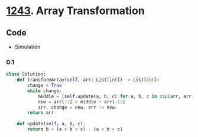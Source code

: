 # [1243](https://leetcode.com/problems/array-transformation/). Array Transformation


## Code 

* Simulation

### 0.1

``` python
class Solution:
    def transformArray(self, arr: List[int]) -> List[int]:
        change = True
        while change: 
            middle = [self.update(a, b, c) for a, b, c in zip(arr, arr[1:], arr[2:])]
            new = arr[:1] + middle + arr[-1:]
            arr, change = new, arr != new
        return arr
    
    def update(self, a, b, c):
        return b + (a > b < c) - (a < b > c)
            
            
```